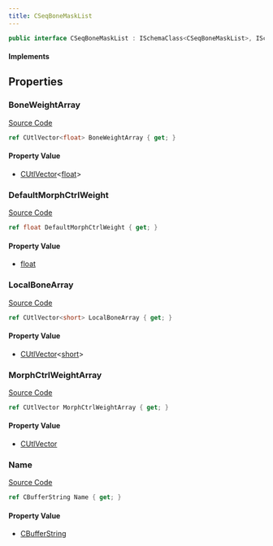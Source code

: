 ```yaml
---
title: CSeqBoneMaskList
---
```


```csharp
public interface CSeqBoneMaskList : ISchemaClass<CSeqBoneMaskList>, ISchemaField, ISchemaClass, INativeHandle
```

#### Implements

## Properties

### BoneWeightArray

[Source Code](https://github.com/swiftly-solution/swiftlys2/blob/beta/managed/src/SwiftlyS2.Generated/Schemas/Interfaces/CSeqBoneMaskList.cs#L20)

```csharp
ref CUtlVector<float> BoneWeightArray { get; }
```

#### Property Value

- [CUtlVector](/docs/api/-1)<[float](https://learn.microsoft.com/dotnet/api/system.single)>

### DefaultMorphCtrlWeight

[Source Code](https://github.com/swiftly-solution/swiftlys2/blob/beta/managed/src/SwiftlyS2.Generated/Schemas/Interfaces/CSeqBoneMaskList.cs#L22)

```csharp
ref float DefaultMorphCtrlWeight { get; }
```

#### Property Value

- [float](https://learn.microsoft.com/dotnet/api/system.single)

### LocalBoneArray

[Source Code](https://github.com/swiftly-solution/swiftlys2/blob/beta/managed/src/SwiftlyS2.Generated/Schemas/Interfaces/CSeqBoneMaskList.cs#L18)

```csharp
ref CUtlVector<short> LocalBoneArray { get; }
```

#### Property Value

- [CUtlVector](/docs/api/-1)<[short](https://learn.microsoft.com/dotnet/api/system.int16)>

### MorphCtrlWeightArray

[Source Code](https://github.com/swiftly-solution/swiftlys2/blob/beta/managed/src/SwiftlyS2.Generated/Schemas/Interfaces/CSeqBoneMaskList.cs#L25)

```csharp
ref CUtlVector MorphCtrlWeightArray { get; }
```

#### Property Value

- [CUtlVector](/docs/api/)

### Name

[Source Code](https://github.com/swiftly-solution/swiftlys2/blob/beta/managed/src/SwiftlyS2.Generated/Schemas/Interfaces/CSeqBoneMaskList.cs#L16)

```csharp
ref CBufferString Name { get; }
```

#### Property Value

- [CBufferString](/docs/api/shared/natives/cbufferstring)

